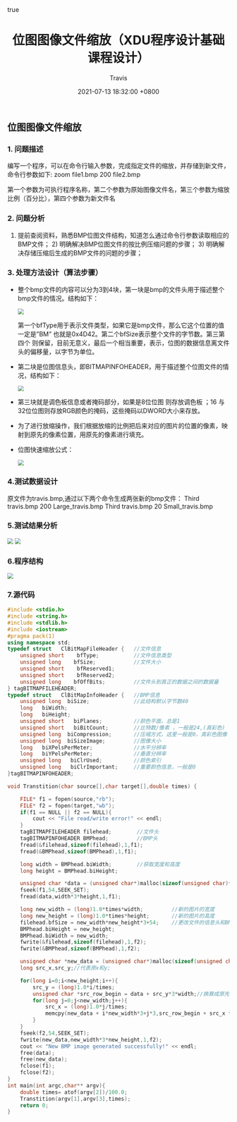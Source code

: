 ﻿---
title: 位图图像文件缩放（XDU程序设计基础课程设计）
author: Travis <Hongxu Wei>
date: 2021-07-13 18:32:00 +0800
categories: [Programming, Coding]
tags: [Cpp, Course, 程序设计基础课程设计]
math: true
---



## 位图图像文件缩放

### **1.** 问题描述

编写一个程序，可以在命令行输入参数，完成指定文件的缩放，并存储到新文件，命令行参数如下: zoom file1.bmp 200 file2.bmp

第一个参数为可执行程序名称，第二个参数为原始图像文件名，第三个参数为缩放比例（百分比），第四个参数为新文件名

### **2.** 问题分析

1) 提前查阅资料，熟悉BMP位图文件结构，知道怎么通过命令行参数读取相应的BMP文件；
	   2) 明确解决BMP位图文件的按比例压缩问题的步骤；
	   3) 明确解决存储压缩后生成的BMP文件的问题的步骤；

### **3.** 处理方法设计（算法步骤）

- 整个bmp文件的内容可以分为3到4块，第一块是bmp的文件头用于描述整个bmp文件的情况。结构如下：

  <img src="https://cdn.jsdelivr.net/gh/Travis1024/PicGo_image@main//20210716114124.png" style="zoom:80%;" />

  ​       第一个bfType用于表示文件类型，如果它是bmp文件，那么它这个位置的值一定是”BM” 也就是0x4D42。第二个bfSize表示整个文件的字节数。第三第四个 则保留，目前无意义，最后一个相当重要，表示，位图的数据信息离文件头的偏移量，以字节为单位。

- 第二块是位图信息头，即BITMAPINFOHEADER，用于描述整个位图文件的情况，结构如下：

  <img src="https://cdn.jsdelivr.net/gh/Travis1024/PicGo_image@main//20210716114222.png" style="zoom:80%;" />

- 第三块就是调色板信息或者掩码部分，如果是8位位图 则存放调色板 ；16 与32位位图则存放RGB颜色的掩码，这些掩码以DWORD大小来存放。

- 为了进行放缩操作，我们根据放缩的比例把后来对应的图片的位置的像素，映射到原先的像素位置，用原先的像素进行填充。

- 位图快速缩放公式：

  <img src="https://cdn.jsdelivr.net/gh/Travis1024/PicGo_image@main//20210716114307.png" style="zoom:80%;" />

### 4.测试数据设计

原文件为travis.bmp,通过以下两个命令生成两张新的bmp文件：
		Third travis.bmp 200 Large_travis.bmp
		Third travis.bmp 20 Small_travis.bmp

### 5.测试结果分析

<img src="https://cdn.jsdelivr.net/gh/Travis1024/PicGo_image@main//20210716114356.png" style="zoom:80%;" />

<img src="https://cdn.jsdelivr.net/gh/Travis1024/PicGo_image@main//20210716114406.png" style="zoom:80%;" />

### 6.程序结构

<img src="https://cdn.jsdelivr.net/gh/Travis1024/PicGo_image@main//20210716114425.png" style="zoom:80%;" />

### 7.源代码

```c++
#include <stdio.h>
#include <string.h>
#include <stdlib.h>
#include <iostream>
#pragma pack(1)
using namespace std;
typedef struct   ClBitMapFileHeader {	//文件信息
	unsigned short    bfType;			//文件信息类型
	unsigned long    bfSize;			//文件大小
	unsigned short    bfReserved1;
	unsigned short    bfReserved2;
	unsigned long    bfOffBits;			//文件头到真正的数据之间的数据量
} tagBITMAPFILEHEADER;
typedef struct   ClBitMapInfoHeader {	//BMP信息
	unsigned long  biSize;				//此结构默认字节数40
	long   biWidth;
	long   biHeight;
	unsigned short   biPlanes;			//颜色平面，总是1
	unsigned short   biBitCount;		//比特数/像素 ，一般是24,(真彩色)
	unsigned long  biCompression;		//压缩方式，这里一般是0，真彩色图像
	unsigned long  biSizeImage;			//图像大小
	long   biXPelsPerMeter;				//水平分辨率
	long   biYPelsPerMeter;				//垂直分辨率
	unsigned long   biClrUsed;			//颜色索引
	unsigned long   biClrImportant;		//重要颜色信息，一般是0
}tagBITMAPINFOHEADER;

void Transtition(char source[],char target[],double times) {

	FILE* f1 = fopen(source,"rb");
	FILE* f2 = fopen(target,"wb");
	if(f1 == NULL || f2 == NULL){
		cout << "File read/write error!" << endl;
	}
	tagBITMAPFILEHEADER filehead;		 //文件头
	tagBITMAPINFOHEADER BMPhead;		 //BMP头
	fread(&filehead,sizeof(filehead),1,f1);
	fread(&BMPhead,sizeof(BMPhead),1,f1);

	long width = BMPhead.biWidth;		 //获取宽度和高度
	long height = BMPhead.biHeight;

	unsigned char *data = (unsigned char*)malloc(sizeof(unsigned char)*width*3*height);//获取真正的数据信息
    fseek(f1,54,SEEK_SET);
	fread(data,width*3*height,1,f1);

	long new_width = (long)1.0*times*width;			//新的图片的宽度
	long new_height = (long)1.0*times*height;		//新的图片的高度
    filehead.bfSize = new_width*new_height*3+54;	//更改文件的信息头和BMP信息头
    BMPhead.biHeight = new_height;
	BMPhead.biWidth = new_width;
	fwrite(&filehead,sizeof(filehead),1,f2);
	fwrite(&BMPhead,sizeof(BMPhead),1,f2);

	unsigned char *new_data = (unsigned char*)malloc(sizeof(unsigned char)*new_width*3*new_height);//分配新的数据空间
	long src_x,src_y;//代表原x和y;

	for(long i=0;i<new_height;i++){
		src_y = (long)1.0*i/times;
		unsigned char *src_row_begin = data + src_y*3*width;//换算成原先行的起始处;
		for(long j=0;j<new_width;j++){
			src_x = (long)1.0*j/times;
			memcpy(new_data + i*new_width*3+j*3,src_row_begin + src_x * 3,3);
		}
	}
	fseek(f2,54,SEEK_SET);
	fwrite(new_data,new_width*3*new_height,1,f2);
	cout << "New BMP image generated successfully!" << endl;
	free(data);
	free(new_data);
	fclose(f1);
	fclose(f2);
}
int main(int argc,char** argv){
	double times= atof(argv[2])/100.0;
	Transtition(argv[1],argv[3],times);
	return 0;
}

```



